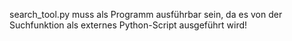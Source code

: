 search_tool.py muss als Programm ausführbar sein, da es von der Suchfunktion als externes Python-Script ausgeführt wird! 
